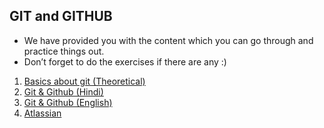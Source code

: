## GIT and GITHUB

* We have provided you with the content which you can go through and practice things out. 
* Don’t forget to do the exercises if there are any  :)

<ol>
<li><a href="https://docs.microsoft.com/en-us/azure/devops/learn/git/what-is-git"> Basics about git (Theoretical) </a> </li>
<li><a href="https://www.youtube.com/watch?v=iR5WIknxdkY"> Git & Github (Hindi) </a> </li>
<li><a href="https://www.youtube.com/watch?v=RGOj5yH7evk"> Git & Github (English) </a> </li>
<li><a href="https://www.atlassian.com/git/tutorials"> Atlassian </a> </li>

<ol>
